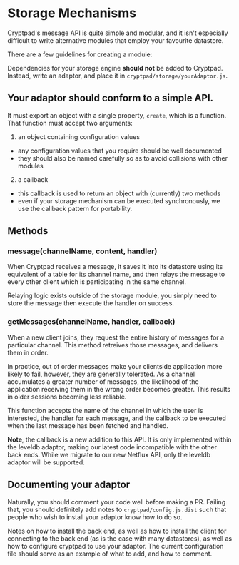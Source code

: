 # Storage Mechanisms

Cryptpad's message API is quite simple and modular, and it isn't especially difficult to write alternative modules that employ your favourite datastore.

There are a few guidelines for creating a module:

Dependencies for your storage engine **should not** be added to Cryptpad.
Instead, write an adaptor, and place it in `cryptpad/storage/yourAdaptor.js`.

## Your adaptor should conform to a simple API.

It must export an object with a single property, `create`, which is a function.
That function must accept two arguments:

1. an object containing configuration values
  - any configuration values that you require should be well documented
  - they should also be named carefully so as to avoid collisions with other modules
2. a callback
  - this callback is used to return an object with (currently) two methods
  - even if your storage mechanism can be executed synchronously, we use the callback pattern for portability.

## Methods

### message(channelName, content, handler)

When Cryptpad receives a message, it saves it into its datastore using its equivalent of a table for its channel name, and then relays the message to every other client which is participating in the same channel.

Relaying logic exists outside of the storage module, you simply need to store the message then execute the handler on success.

### getMessages(channelName, handler, callback)

When a new client joins, they request the entire history of messages for a particular channel.
This method retreives those messages, and delivers them in order.

In practice, out of order messages make your clientside application more likely to fail, however, they are generally tolerated.
As a channel accumulates a greater number of messages, the likelihood of the application receiving them in the wrong order becomes greater.
This results in older sessions becoming less reliable.

This function accepts the name of the channel in which the user is interested, the handler for each message, and the callback to be executed when the last message has been fetched and handled.

**Note**, the callback is a new addition to this API.
It is only implemented within the leveldb adaptor, making our latest code incompatible with the other back ends.
While we migrate to our new Netflux API, only the leveldb adaptor will be supported.

## Documenting your adaptor

Naturally, you should comment your code well before making a PR.
Failing that, you should definitely add notes to `cryptpad/config.js.dist` such that people who wish to install your adaptor know how to do so.

Notes on how to install the back end, as well as how to install the client for connecting to the back end (as is the case with many datastores), as well as how to configure cryptpad to use your adaptor.
The current configuration file should serve as an example of what to add, and how to comment.
